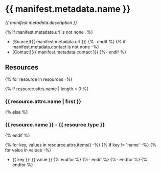 <!--
Copyright (c) 2024 Elastic.

This file is part of terranova.
See https://github.com/elastic/terranova for further info.

Licensed under the Apache License, Version 2.0 (the "License");
you may not use this file except in compliance with the License.
You may obtain a copy of the License at

    http://www.apache.org/licenses/LICENSE-2.0

Unless required by applicable law or agreed to in writing, software
distributed under the License is distributed on an "AS IS" BASIS,
WITHOUT WARRANTIES OR CONDITIONS OF ANY KIND, either express or implied.
See the License for the specific language governing permissions and
limitations under the License.
-->
# {{ manifest.metadata.name }}

*{{ manifest.metadata.description }}*

{% if manifest.metadata.url is not none -%}
* [Source]({{ manifest.metadata.url }})
{%- endif %}
{% if manifest.metadata.contact is not none -%}
* [Contact]({{ manifest.metadata.contact }})
{%- endif %}

## Resources

{% for resource in resources -%}

{% if resource.attrs.name | length > 0 %}
### {{ resource.attrs.name | first }}
{% else %}
### {{ resource.name }} - {{ resource.type }}
{% endif %}

{% for key, values in resource.attrs.items() -%}
{% if key != 'name' -%}
{% for value in values -%}
* {{ key }}: {{ value }}
{% endfor %}
{%- endif %}
{%- endfor %}
{% endfor %}

